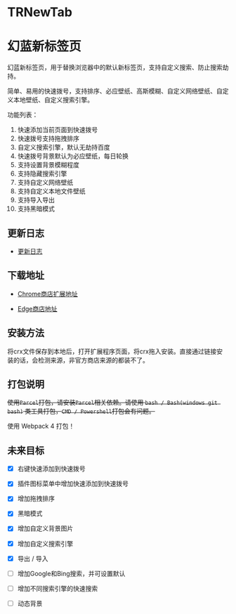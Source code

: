 # TRNewTab
# 幻蓝新标签页

幻蓝新标签页，用于替换浏览器中的默认新标签页，支持自定义搜索、防止搜索劫持。

简单、易用的快速拨号，支持排序、必应壁纸、高斯模糊、自定义网络壁纸、自定义本地壁纸、自定义搜索引擎。

功能列表：
1.  快速添加当前页面到快速拨号
2.  快速拨号支持拖拽排序
3.  自定义搜索引擎，默认无劫持百度
4.  快速拨号背景默认为必应壁纸，每日轮换
5.  支持设置背景模糊程度
6.  支持隐藏搜索引擎
7.  支持自定义网络壁纸
8.  支持自定义本地文件壁纸
9.  支持导入导出
10. 支持黑暗模式

## 更新日志

* [更新日志](https://github.com/trlanfeng/TRNewTab/blob/master/CHANGELOG.md)

## 下载地址

* [Chrome商店扩展地址](https://chrome.google.com/webstore/detail/%E5%B9%BB%E8%93%9D%E6%96%B0%E6%A0%87%E7%AD%BE%E9%A1%B5/eomaebekeoblgkldpodljjlpodfinmbd?hl=zh-CN)

* [Edge商店地址](https://microsoftedge.microsoft.com/addons/detail/jofiigloblgpjnblkakakgajlgghhfjj?hl=zh-CN)

## 安装方法

将crx文件保存到本地后，打开扩展程序页面，将crx拖入安装。直接通过链接安装的话，会检测来源，非官方商店来源的都装不了。

## 打包说明

~~使用`Parcel`打包，请安装`Parcel`相关依赖。请使用 `bash / Bash(windows git bash)` 类工具打包，`CMD / Powershell`打包会有问题。~~

使用 Webpack 4 打包！

## 未来目标

* [x] 右键快速添加到快速拨号

* [x] 插件图标菜单中增加快速添加到快速拨号

* [x] 增加拖拽排序

* [x] 黑暗模式

* [x] 增加自定义背景图片

* [x] 增加自定义搜索引擎

* [x] 导出 / 导入

* [ ] 增加Google和Bing搜索，并可设置默认

* [ ] 增加不同搜索引擎的快速搜索

* [ ] 动态背景
